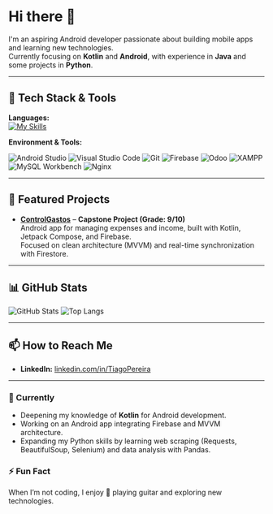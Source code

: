# Hi there 👋

<!--🌱 I’m currently learning Kotlin for developing Android Apps

🔭 I’m currently working on an Android App

💬 Ask me about Java code and some stuffs about python-->

I'm an aspiring Android developer passionate about building mobile apps and learning new technologies.  
Currently focusing on **Kotlin** and **Android**, with experience in **Java** and some projects in **Python**.

---

## 🚀 Tech Stack & Tools
**Languages:**  
[![My Skills](https://skillicons.dev/icons?i=kotlin,java,python)](https://skillicons.dev)
<!-- Option with shileds.io
![Kotlin](https://img.shields.io/badge/Kotlin-0095D5?logo=kotlin&logoColor=white)
![Java](https://img.shields.io/badge/Java-007396?logo=java&logoColor=white)
![Python](https://img.shields.io/badge/Python-3776AB?logo=python&logoColor=white)-->

**Environment & Tools:**  
<!--Android Studio • Visual Studio Code • Git • Firebase • Odoo
XAMPP • MySQL Workbench • Nginx-->
![Android Studio](https://img.shields.io/badge/Android%20Studio-3DDC84?logo=android-studio&logoColor=white)
![Visual Studio Code](https://img.shields.io/badge/VS%20Code-007ACC?logo=visual-studio-code&logoColor=white)
![Git](https://img.shields.io/badge/Git-F05032?logo=git&logoColor=white)
![Firebase](https://img.shields.io/badge/Firebase-FFCA28?logo=firebase&logoColor=black)
![Odoo](https://img.shields.io/badge/Odoo-714B67?logo=odoo&logoColor=white)
![XAMPP](https://img.shields.io/badge/XAMPP-FB7A24?logo=xampp&logoColor=white)
![MySQL Workbench](https://img.shields.io/badge/MySQL_Workbench-4479A1?logo=mysql&logoColor=white)
![Nginx](https://img.shields.io/badge/Nginx-009639?logo=nginx&logoColor=white)

---

## 📱 Featured Projects
- **[ControlGastos](https://github.com/Agoit-Dev/app_gastos)** – **Capstone Project (Grade: 9/10)**  
  Android app for managing expenses and income, built with Kotlin, Jetpack Compose, and Firebase.  
  Focused on clean architecture (MVVM) and real-time synchronization with Firestore.

<!--- **[Odoo Training Module](https://github.com/YOUR_USERNAME/odoo-training)**  
  Custom module for training course management in Odoo 18.-->

---

## 📊 GitHub Stats
![GitHub Stats](https://github-readme-stats.vercel.app/api?username=Agoit-Dev&show_icons=true&theme=tokyonight)
![Top Langs](https://github-readme-stats.vercel.app/api/top-langs/?username=Agoit-Dev&layout=compact&theme=tokyonight)

---

## 📫 How to Reach Me
- **LinkedIn:** [linkedin.com/in/TiagoPereira](https://www.linkedin.com/in/tiago-pereira-de-jesus-0194261b4/)  

---

### 🌱 Currently
- Deepening my knowledge of **Kotlin** for Android development.  
- Working on an Android app integrating Firebase and MVVM architecture.
- Expanding my Python skills by learning web scraping (Requests, BeautifulSoup, Selenium) and data analysis with Pandas.

### ⚡ Fun Fact
When I’m not coding, I enjoy 🎸 playing guitar and exploring new technologies.
